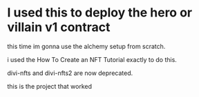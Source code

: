 # I used this to deploy the hero or villain v1 contract 


this time im gonna use the alchemy setup from scratch. 

i used the How To Create an NFT Tutorial exactly to do this. 

divi-nfts 
and 
divi-nfts2 are now deprecated. 



this is the project that worked 